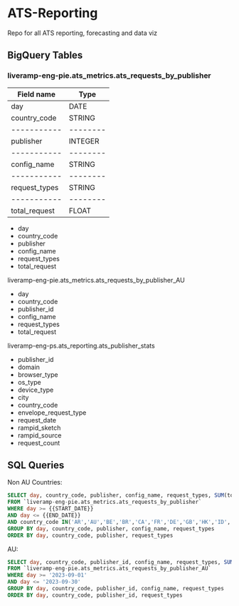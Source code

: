 # ATS-Reporting
Repo for all ATS reporting, forecasting and data viz

## BigQuery Tables
### liveramp-eng-pie.ats_metrics.ats_requests_by_publisher
|Field name |  Type  |
|-----------|--------|
| day       |   DATE |
| country_code |   STRING |
|-----------|--------|
| publisher |   INTEGER |
|-----------|--------|
| config_name |   STRING |
|-----------|--------|
|request_types| STRING |
|-----------|--------|
| total_request | FLOAT |
- day
- country_code
- publisher
- config_name
- request_types	
- total_request

liveramp-eng-pie.ats_metrics.ats_requests_by_publisher_AU
- day
- country_code
- publisher_id
- config_name
- request_types	
- total_request

liveramp-eng-ps.ats_reporting.ats_publisher_stats
- publisher_id
- domain
- browser_type
- os_type
- device_type
- city
- country_code
- envelope_request_type
- request_date
- rampid_sketch	
- rampid_source
- request_count

## SQL Queries
Non AU Countries:
```SQL
SELECT day, country_code, publisher, config_name, request_types, SUM(total_request) as requests
FROM `liveramp-eng-pie.ats_metrics.ats_requests_by_publisher`
WHERE day >= {{START_DATE}}
AND day <= {{END_DATE}}
AND country_code IN('AR','AU','BE','BR','CA','FR','DE','GB','HK','ID','IT','JP','MX','NL','NZ','PL','RO','SG','ES','TW','US')
GROUP BY day, country_code, publisher, config_name, request_types
ORDER BY day, country_code, publisher, request_types
```
AU:
```SQL
SELECT day, country_code, publisher_id, config_name, request_types, SUM(total_request) as requests
FROM `liveramp-eng-pie.ats_metrics.ats_requests_by_publisher_AU`
WHERE day >= '2023-09-01'
AND day <= '2023-09-30'
GROUP BY day, country_code, publisher_id, config_name, request_types
ORDER BY day, country_code, publisher_id, request_types
```
